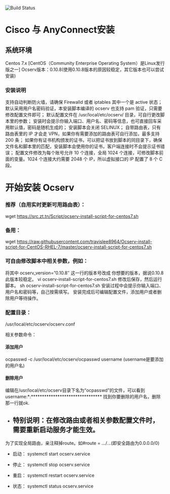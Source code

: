 ![Build Status](http://src.baerk.com/wp-content/uploads/2018/03/Cisco-AnyConnect1-300x146.png?imageView2/2/w/1400/interlace/1/q/100|watermark/1/image/aHR0cDovL3NyYy5iYWVyay5jb20vd3AtY29udGVudC91cGxvYWRzLzIwMTcvMDgvd2F0ZXIucG5n/dissolve/100/gravity/SouthEast/dx/5/dy/5#)

# Cisco 与 AnyConnect安装

## 系统环境
Centos 7.x [CentOS（Community Enterprise Operating System）是Linux发行版之一]
Ocserv版本：0.10.8(使用0.10.8版本的原因较稳定，其它版本也可以尝试安装)
### 安装说明
支持自动判断防火墙，请确保 Firewalld 或者 iptables 其中一个是 active 状态；
默认采用用户名密码验证，本安装脚本编译的 ocserv 也支持 pam 验证，只需要修改配置文件即可；
默认配置文件在 /usr/local/etc/ocserv/ 目录，可自行更改脚本里的参数；
安装时会提示你输入端口、用户名、密码等信息，也可直接回车采用默认值，密码是随机生成的；
安装脚本会关闭 SELINUX；
自带路由表，只有路由表里的 IP 才会走 VPN，如果你有需要添加的路由表可自行添加，最多支持 200 条；
如果你有证书机构颁发的证书，可以把证书放到脚本的同目录下，确保文件名和脚本里的匹配，安装脚本会使用你的证书，客户端连接时不会提示证书错误；
配置文件修改为每个账号允许 10 个连接，全局 1024 个连接，可修改脚本前面的变量。1024 个连接大约需要 2048 个 IP，所以虚拟接口的 IP 配置了 8 个 C 段。

# 开始安装 Ocserv
### 推荐（自用实时更新可用路由表）：

wget https://src.zt.tn/Script/ocserv-install-script-for-centos7.sh

### 备用：
wget https://raw.githubusercontent.com/travislee8964/Ocserv-install-script-for-CentOS-RHEL-7/master/ocserv-install-script-for-centos7.sh

### 可自由修改脚本中相关参数，例如：

将其中 ocserv_version=”0.10.8″ 这一行的版本号改成 你想要的版本，据说0.10.8此版本较稳定。
vi ocserv-install-script-for-centos7.sh
修改后保存，然后运行脚本。
sh ocserv-install-script-for-centos7.sh
安装过程中会提示你输入端口、用户名和密码等，自己按需填写。 安装完成后可编辑配置文件，添加用户或者删除用户等待操作。
### 配置目录：

/usr/local/etc/ocserv/ocserv.conf

相关参数命令：

#### 添加用户

ocpasswd -c /usr/local/etc/ocserv/ocpasswd username  (username是要添加的用户名)

#### 删除用户

编辑在/usr/local/etc/ocserv目录下名为“ocpasswd”的文件，可以看到
username:*:********************************
找到你要删除的用户名，删除那一行就ok.

* ## 特别说明：在修改路由或者相关参数配置文件时，需要重新启动服务才能生效。
为了实现全局路由，亲注释掉route。如#route = *.*.*.*/*.*.*.*(即安全路由为0.0.0.0/0)
* 启动：
systemctl start ocserv.service

* 停止：
systemctl stop ocserv.service

* 重启：
systemctl restart ocserv.service

* 状态：
systemctl status ocserv.service
